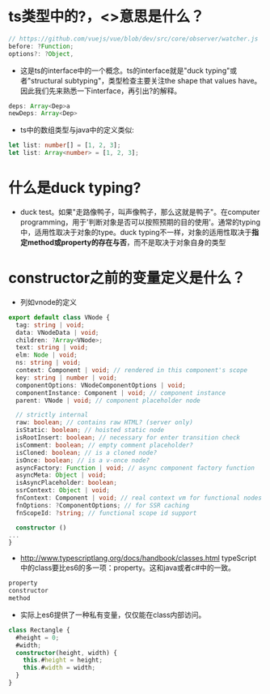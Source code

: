 <!--
 * @Desc: 
 * @Author: wringY
 * @Date: 2021-05-22 11:36:09
 * @LastEditTime: 2021-05-22 23:14:09
 * @FilePath: \undefinedc:\Users\97432\Desktop\react\TS\learn\TS常见问题.md
-->
# ts类型中的?，<>意思是什么？

~~~js
// https://github.com/vuejs/vue/blob/dev/src/core/observer/watcher.js
before: ?Function;
options?: ?Object,
~~~

- 这是ts的interface中的一个概念。ts的interface就是"duck typing"或者"structural subtyping"，类型检查主要关注the shape that values have。因此我们先来熟悉一下interface，再引出?的解释。

~~~ts
deps: Array<Dep>a
newDeps: Array<Dep>
~~~

- ts中的数组类型与java中的定义类似:

~~~ts
let list: number[] = [1, 2, 3];
let list: Array<number> = [1, 2, 3];
~~~

# 什么是duck typing?

- duck test。如果"走路像鸭子，叫声像鸭子，那么这就是鸭子"。在computer programming，用于'判断对象是否可以按照预期的目的使用'。通常的typing中，适用性取决于对象的type。duck typing不一样，对象的适用性取决于**指定method或property的存在与否**，而不是取决于对象自身的类型

# constructor之前的变量定义是什么？

- 列如vnode的定义

~~~ts
export default class VNode {
  tag: string | void;
  data: VNodeData | void;
  children: ?Array<VNode>;
  text: string | void;
  elm: Node | void;
  ns: string | void;
  context: Component | void; // rendered in this component's scope
  key: string | number | void;
  componentOptions: VNodeComponentOptions | void;
  componentInstance: Component | void; // component instance
  parent: VNode | void; // component placeholder node

  // strictly internal
  raw: boolean; // contains raw HTML? (server only)
  isStatic: boolean; // hoisted static node
  isRootInsert: boolean; // necessary for enter transition check
  isComment: boolean; // empty comment placeholder?
  isCloned: boolean; // is a cloned node?
  isOnce: boolean; // is a v-once node?
  asyncFactory: Function | void; // async component factory function
  asyncMeta: Object | void;
  isAsyncPlaceholder: boolean;
  ssrContext: Object | void;
  fnContext: Component | void; // real context vm for functional nodes
  fnOptions: ?ComponentOptions; // for SSR caching
  fnScopeId: ?string; // functional scope id support

  constructor ()
...
}
~~~

- http://www.typescriptlang.org/docs/handbook/classes.html typeScript中的class要比es6的多一项：property。这和java或者c#中的一致。

~~~js
property
constructor
method
~~~

- 实际上es6提供了一种私有变量，仅仅能在class内部访问。

~~~ts
class Rectangle {
  #height = 0;
  #width;
  constructor(height, width) {    
    this.#height = height;
    this.#width = width;
  }
}
~~~
